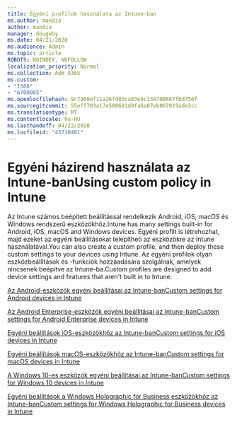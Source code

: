 ```yaml
---
title: Egyéni profilok használata az Intune-ban
ms.author: mandia
author: mandia
manager: dougeby
ms.date: 04/21/2020
ms.audience: Admin
ms.topic: article
ROBOTS: NOINDEX, NOFOLLOW
localization_priority: Normal
ms.collection: Adm_O365
ms.custom:
- "1566"
- "6700005"
ms.openlocfilehash: 9c7908ef11a26fd83ca83e8c134708687f6d750f
ms.sourcegitcommit: 55eff703a17e500681d8fa6a87eb067019ade3cc
ms.translationtype: MT
ms.contentlocale: hu-HU
ms.lasthandoff: 04/22/2020
ms.locfileid: "43710481"
---
```

# <a name="using-custom-policy-in-intune"></a><span data-ttu-id="e3a07-102">Egyéni házirend használata az Intune-ban</span><span class="sxs-lookup"><span data-stu-id="e3a07-102">Using custom policy in Intune</span></span>

<span data-ttu-id="e3a07-103">Az Intune számos beépített beállítással rendelkezik Android, iOS, macOS és Windows rendszerű eszközökhöz.</span><span class="sxs-lookup"><span data-stu-id="e3a07-103">Intune has many settings built-in for Android, iOS, macOS and Windows devices.</span></span> <span data-ttu-id="e3a07-104">Egyéni profilt is létrehozhat, majd ezeket az egyéni beállításokat telepítheti az eszközökre az Intune használatával.</span><span class="sxs-lookup"><span data-stu-id="e3a07-104">You can also create a custom profile, and then deploy these custom settings to your devices using Intune.</span></span> <span data-ttu-id="e3a07-105">Az egyéni profilok olyan eszközbeállítások és -funkciók hozzáadására szolgálnak, amelyek nincsenek beépítve az Intune-ba.</span><span class="sxs-lookup"><span data-stu-id="e3a07-105">Custom profiles are designed to add device settings and features that aren't built in to Intune.</span></span>

[<span data-ttu-id="e3a07-106">Az Android-eszközök egyéni beállításai az Intune-ban</span><span class="sxs-lookup"><span data-stu-id="e3a07-106">Custom settings for Android devices in Intune</span></span>](https://docs.microsoft.com/intune/custom-settings-android)

[<span data-ttu-id="e3a07-107">Az Android Enterprise-eszközök egyéni beállításai az Intune-ban</span><span class="sxs-lookup"><span data-stu-id="e3a07-107">Custom settings for Android Enterprise devices in Intune</span></span>](https://docs.microsoft.com/intune/custom-settings-android-for-work)

[<span data-ttu-id="e3a07-108">Egyéni beállítások iOS-eszközökhöz az Intune-ban</span><span class="sxs-lookup"><span data-stu-id="e3a07-108">Custom settings for iOS devices in Intune</span></span>](https://docs.microsoft.com/intune/custom-settings-ios)

[<span data-ttu-id="e3a07-109">Egyéni beállítások macOS-eszközökhöz az Intune-ban</span><span class="sxs-lookup"><span data-stu-id="e3a07-109">Custom settings for macOS devices in Intune</span></span>](https://docs.microsoft.com/intune/custom-settings-macos)

[<span data-ttu-id="e3a07-110">A Windows 10-es eszközök egyéni beállításai az Intune-ban</span><span class="sxs-lookup"><span data-stu-id="e3a07-110">Custom settings for Windows 10 devices in Intune</span></span>](https://docs.microsoft.com/intune/custom-settings-windows-10)

[<span data-ttu-id="e3a07-111">Egyéni beállítások a Windows Holographic for Business eszközökhöz az Intune-ban</span><span class="sxs-lookup"><span data-stu-id="e3a07-111">Custom settings for Windows Holographic for Business devices in Intune</span></span>](https://docs.microsoft.com/intune/custom-settings-windows-holographic)